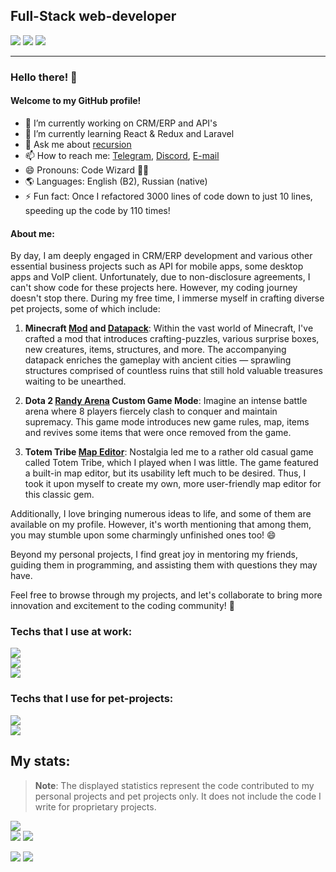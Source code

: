 ## Full-Stack web-developer

[![](https://img.shields.io/badge/Telegram-2CA5E0?style=for-the-badge&logo=telegram&logoColor=white)](https://t.me/qoqqi)
[![](https://img.shields.io/badge/Discord-7289DA?style=for-the-badge&logo=discord&logoColor=white)](https://discordapp.com/users/273145881669140482)
[![](https://img.shields.io/badge/Gmail-D14836?style=for-the-badge&logo=gmail&logoColor=white)](mailto:sazykin.georgii@gmail.com)

---

### Hello there! 👋
#### Welcome to my GitHub profile!

- 🔭 I’m currently working on CRM/ERP and API's
- 🌱 I’m currently learning React & Redux and Laravel
- 💬 Ask me about [recursion](https://github.com/theqoqqi)
- 📫 How to reach me: [Telegram](https://t.me/qoqqi), [Discord](https://discordapp.com/users/273145881669140482), [E-mail](mailto:sazykin.georgii@gmail.com)
- 😄 Pronouns: Code Wizard 🧙‍♂️
- 🌎 Languages: English (B2), Russian (native)
- ⚡ Fun fact: Once I refactored 3000 lines of code down to just 10 lines, speeding up the code by 110 times!

#### About me:

By day, I am deeply engaged in CRM/ERP development and various other essential business projects such as API for mobile apps, some desktop apps and VoIP client. Unfortunately, due to non-disclosure agreements, I can't show code for these projects here. However, my coding journey doesn't stop there. During my free time, I immerse myself in crafting diverse pet projects, some of which include:

1. **Minecraft [Mod](https://github.com/theqoqqi/QCraft) and [Datapack](https://github.com/theqoqqi/QStructs)**:
Within the vast world of Minecraft, I've crafted a mod that introduces crafting-puzzles, various surprise boxes, new creatures, items, structures, and more. The accompanying datapack enriches the gameplay with ancient cities — sprawling structures comprised of countless ruins that still hold valuable treasures waiting to be unearthed.

2. **Dota 2 [Randy Arena](https://github.com/theqoqqi/randyarena) Custom Game Mode**:
Imagine an intense battle arena where 8 players fiercely clash to conquer and maintain supremacy. This game mode introduces new game rules, map, items and revives some items that were once removed from the game.

3. **Totem Tribe [Map Editor](https://github.com/theqoqqi/tteditor)**:
Nostalgia led me to a rather old casual game called Totem Tribe, which I played when I was little. The game featured a built-in map editor, but its usability left much to be desired. Thus, I took it upon myself to create my own, more user-friendly map editor for this classic gem.

Additionally, I love bringing numerous ideas to life, and some of them are available on my profile. However, it's worth mentioning that among them, you may stumble upon some charmingly unfinished ones too! 😄

Beyond my personal projects, I find great joy in mentoring my friends, guiding them in programming, and assisting them with questions they may have.

Feel free to browse through my projects, and let's collaborate to bring more innovation and excitement to the coding community! 🚀

<!--
Больше инфы тут: https://habr.com/ru/articles/649363/
-->

### Techs that I use at work:
![](https://skillicons.dev/icons?i=php,mysql,js,html,css,sass,md&theme=light)\
![](https://skillicons.dev/icons?i=react,redux,electron,bootstrap,jquery,nodejs,laravel&theme=light)\
![](https://skillicons.dev/icons?i=git,gitlab,postman,powershell,bash,firebase,figma&theme=light)

### Techs that I use for pet-projects:
![](https://skillicons.dev/icons?i=java,gradle,unity,cs,js,lua,git&theme=light)\
![](https://skillicons.dev/icons?i=react,redux,nodejs,html,css,bootstrap,jquery&theme=light)

## My stats:
> **Note**: The displayed statistics represent the code contributed to my personal projects and pet projects only. It does not include the code I write for proprietary projects.

![](https://github-profile-summary-cards.vercel.app/api/cards/profile-details?username=theqoqqi&theme=transparent)\
![](https://github-profile-summary-cards.vercel.app/api/cards/stats?username=theqoqqi&theme=transparent)
![](https://github-profile-summary-cards.vercel.app/api/cards/productive-time?username=theqoqqi&theme=transparent)
<!-- ![](https://github-profile-summary-cards.vercel.app/api/cards/most-commit-language?username=theqoqqi&exclude=ShaderLab&theme=transparent) -->
![](https://github-profile-summary-cards.vercel.app/api/cards/repos-per-language?username=theqoqqi&theme=transparent)
![](https://github-readme-stats.vercel.app/api/top-langs/?username=theqoqqi&layout=compact&hide=shaderlab&theme=transparent)
